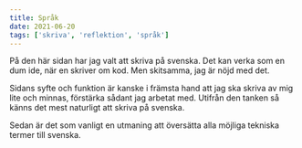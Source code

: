 ```yaml
---
title: Språk
date: 2021-06-20
tags: ['skriva', 'reflektion', 'språk']
---
```


På den här sidan har jag valt att skriva på svenska. Det kan verka som en dum ide, när en skriver om kod. Men skitsamma, jag är nöjd med det.

Sidans syfte och funktion är kanske i främsta hand att jag ska skriva av mig lite och minnas, förstärka sådant jag arbetat med. Utifrån den tanken så känns det mest naturligt att skriva på svenska.

Sedan är det som vanligt en utmaning att översätta alla möjliga tekniska termer till svenska.
